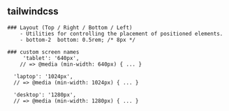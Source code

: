 ## tailwindcss
	
	### Layout (Top / Right / Bottom / Left)
		- Utilities for controlling the placement of positioned elements.
		- bottom-2	bottom: 0.5rem; /* 8px */
		
	### custom screen names
		 'tablet': '640px',
		// => @media (min-width: 640px) { ... }

      'laptop': '1024px',
      // => @media (min-width: 1024px) { ... }

      'desktop': '1280px',
      // => @media (min-width: 1280px) { ... }